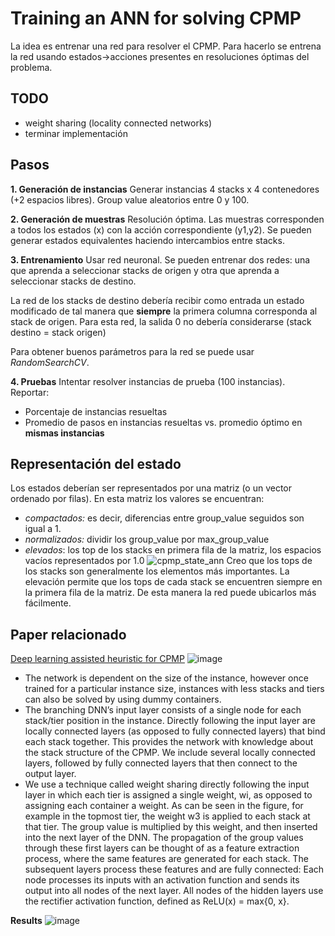 Training an ANN for solving CPMP
==
La idea es entrenar una red para resolver el CPMP.
Para hacerlo se entrena la red usando estados->acciones presentes en resoluciones óptimas del problema.

TODO
---
- weight sharing (locality connected networks)
- terminar implementación

Pasos
--

**1. Generación de instancias**
Generar instancias 4 stacks x 4 contenedores (+2 espacios libres). Group value aleatorios entre 0 y 100.

**2. Generación de muestras**
Resolución óptima. Las muestras corresponden a todos los estados (x) con la acción correspondiente (y1,y2). Se pueden generar estados equivalentes haciendo intercambios entre stacks.

**3. Entrenamiento**
Usar red neuronal.
Se pueden entrenar dos redes: una que aprenda a seleccionar stacks de origen y otra que aprenda a seleccionar stacks de destino. 

La red de los stacks de destino debería recibir como entrada un estado modificado de tal manera que **siempre** la primera columna corresponda al stack de origen. Para esta red, la salida 0 no debería considerarse (stack destino = stack origen)

Para obtener buenos parámetros para la red se puede usar *RandomSearchCV*.

**4. Pruebas**
Intentar resolver instancias de prueba (100 instancias).  Reportar:
* Porcentaje de instancias resueltas
* Promedio de pasos en instancias resueltas vs. promedio óptimo en **mismas instancias**

Representación del estado
--
Los estados deberían ser representados por una matriz (o un vector ordenado por filas). En esta matriz los valores se encuentran:
* *compactados:* es decir, diferencias entre group_value seguidos son igual a 1.
* *normalizados:* dividir los group_value por max_group_value
* *elevados*: los top de los stacks en primera fila de la matriz, los espacios vacíos representados por 1.0
![cpmp_state_ann](https://docs.google.com/drawings/d/e/2PACX-1vQNLBGwH7vfOOtnZwdv0_26tHkpk_2FxjkDKQF_BeOBGL5e5Dgok7myEZwSoNizxTMmzm_o7W61cHnF/pub?w=960&h=723)
Creo que los tops de los stacks son generalmente los elementos más importantes. La elevación permite que los tops de cada stack se encuentren siempre en la primera fila de la matriz. De esta manera la red puede ubicarlos más fácilmente.

Paper relacionado
--
[Deep learning assisted heuristic for CPMP](https://drive.google.com/file/d/1Ih_89cW38mUQYSc_YjrQXOjtKqTgw4KJ/view?usp=sharing)
![image](https://i.imgur.com/YbTDCdb.png)
- The network is dependent on the size of the instance, however once trained for a particular instance size, instances with less stacks and tiers can also be solved by using dummy containers.
- The branching DNN’s input layer consists of a single node for each stack/tier position in the instance. Directly following the input layer are locally connected layers (as opposed to fully connected layers) that bind each stack together. This provides the network with knowledge about the stack structure of the CPMP. We include several locally connected layers, followed by fully connected layers that then connect to the output layer.
- We use a technique called weight sharing directly following the input layer in which each tier is assigned a single weight, wi, as opposed to assigning each container a weight. As can be seen in the figure, for example in the topmost tier, the weight w3 is applied to each stack at that tier. The group value is multiplied by this weight, and then inserted into the next layer of the DNN. The propagation of the group values through these first layers can be thought of as a feature extraction process, where the same features are generated for each stack. The subsequent layers process these features and are fully connected: Each node processes its inputs with an activation function and sends its output into all nodes of the next layer. All nodes of the hidden layers use the rectifier activation function, defined as ReLU(x) = max{0, x}.

**Results**
![image](https://i.imgur.com/ElghiQr.png)

<!--stackedit_data:
eyJoaXN0b3J5IjpbLTE0Mzk0ODUxODQsMTU4MzAwOTQxMiwxOD
gyNTg2Nzk1LC00NDI1ODA5MzAsODk3MDc5NzgzLDMwMDkzOTQx
Myw1NTE0NDYwMDVdfQ==
-->